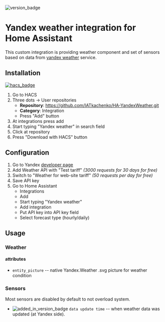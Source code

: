 ![version_badge](https://img.shields.io/badge/minimum%20HA%20version-2021.12-red)
# Yandex weather integration for Home Assistant 
This custom integration is providing weather component and set of sensors based on data from [yandex weather](https://weather.yadex.ru) service.

## Installation
[![hacs_badge](https://img.shields.io/badge/HACS-Custom-41BDF5.svg)](https://github.com/hacs/integration)
1. Go to HACS
2. Three dots -> User repositories
   * **Repository**: https://github.com/IATkachenko/HA-YandexWeather.git
   * **Category**: Integration
   * Press "Add" button
3. At integrations press add
4. Start typing "Yandex weather" in search field
5. Click at repository
6. Press "Download with HACS" button
 
## Configuration
1. Go to Yandex [developer page](https://developer.tech.yandex.ru/services)
2. Add Weather API with "Test tariff" _(3000 requests for 30 days for free)_
3. Switch to "Weather for web-site tariff" _(50 requests per day for free)_
4. Save API key
5. Go to Home Assistant
    * Integrations
    * Add
    * Start typing "Yandex weather"
    * Add integration
    * Put API key into API key field
    * Select forecast type (hourly/daily)

## Usage
### Weather
#### attributes
 * `entity_picture` -- native Yandex.Weather .svg picture for weather condition
### Sensors
Most sensors are disabled by default to not overload system. 
 
* ![added_in_version_badge](https://img.shields.io/badge/Since-v0.3.0-red) `data update time` -- when weather data was updated (at Yandex side).